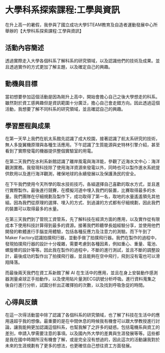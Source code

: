 # 大學科系探索課程:工學與資訊

在升上高一的暑假，我參與了國立成功大學STEAM教育及自造者運動發展中心所舉辦的【大學科系探索課程:工學與資訊】

## 活動內容簡述

透過實際走入大學各個科系了解科系的研究領域，以及認識他們的技術及成果。並且透過實作的方式更加了解主題，以及確定自己的興趣。

## 動機與目標

當初想要參加這個活動是因為剛升上高中，開始會擔心自己之後大學想走的科系。雖然對於資工感興趣但是資訊範圍十分廣泛，擔心自己會走錯方向。因此透過這個活動，我想要了解不同科系的研究領域，並且確認自己的興趣。

## 學習歷程與成果

在第一天早上我們在航太系館先認識了成大校園，接著認識了航太系研究的技術，無人多旋翼機原理與各種生活應用。下午認識了生質能源與史特林引擎介紹，甚至看到了實際發電的機器提供整個實驗室的用電。

在第二天我們在水利系新館認識了離岸風電與海洋能，參觀了近海水文中心：海洋觀測實務。我發現科技除了使用海洋資源來發電以外，同時也可以製作進水系統提供飲用以及進行海洋觀測，確保地球的永續發展以及保護漁民的安全。

在下午我們使用今天所學的取水技術技巧，各組選擇自己喜歡的取水方式，並且進行實際製作。最後進行競賽，在模擬河道中埋入我們的裝置，比賽取得最多的水量。我們團隊在仔細規劃及製作下，成功取得了第一名，取地的水量遙遙領先其他組。因為我們從原理的選擇、埋入的方式、到過濾的方式都有仔細規劃，因此我們的裝置可以取得最多的水量。

在第三天我們到了管院工資管系，先了解科技在經濟方面的應用，以及實作從有限成本下使用科技計算得到最多的資源。接著我們聆聽學長姐經驗分享，並使用他們開發的軟體進行手腦並用體驗，包括各種反應力及注意力的測驗。而下午到了Maker Factory認識拍撲飛行器，並動手做了拍撲飛行器。我們在製作的過程中，發現拍撲飛行器的設計十分複雜，需要考慮到各種因素，例如重心、重量、電池、螺旋槳的設計等等。因此我在製作的過程中，不斷的進行測試，並且不斷的調整設計，最後成功的製作出了拍撲飛行器，並且能夠在空中飛行，飛到沒有電也可以滑翔降落。 

而最後兩天我們在資工系新館了解 AI 在生活中的應用，並且在身上安裝動作感測器測量桌球正手拍動作，以及使用貼片量測ECG訊號分析呼吸。進行資料蒐集之後自行進行分析，試圖分析出正確揮拍的次數，以及找到呼吸急促的時間。

## 心得與反饋

在這一次得活動當中除了認識了各個科系的研究領域，也了解了科技在生活中的應用遠超乎我的想像。最重要的是在中間休息的時候我有機會可以跟大學教授進行討論，讓我能夠更加認識這個科系，也幫我解了之許多的疑惑。包括電機系與資工的差別，申請入學需要注意的事項。以及國內外大學的差異與生涯發展等等。這些都是我在國中時期所沒有機會了解，或是完全沒有想過的，因此這次的活動讓我對於未來的生涯規劃有了更多的想法，也更確信自己想往資工方面發展。